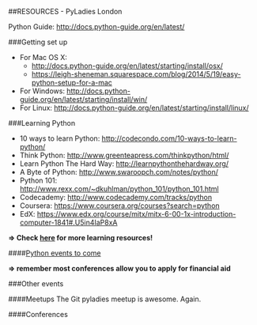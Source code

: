 ##RESOURCES - PyLadies London


Python Guide: http://docs.python-guide.org/en/latest/

###Getting set up

* For Mac OS X:
    - http://docs.python-guide.org/en/latest/starting/install/osx/
    - https://leigh-sheneman.squarespace.com/blog/2014/5/19/easy-python-setup-for-a-mac
* For Windows: http://docs.python-guide.org/en/latest/starting/install/win/
* For Linux: http://docs.python-guide.org/en/latest/starting/install/linux/


###Learning Python

* 10 ways to learn Python: http://codecondo.com/10-ways-to-learn-python/
* Think Python: http://www.greenteapress.com/thinkpython/html/
* Learn Python The Hard Way: http://learnpythonthehardway.org/
* A Byte of Python: http://www.swaroopch.com/notes/python/
* Python 101: http://www.rexx.com/~dkuhlman/python_101/python_101.html 
* Codecademy: http://www.codecademy.com/tracks/python
* Coursera: https://www.coursera.org/courses?search=python
* EdX: https://www.edx.org/course/mitx/mitx-6-00-1x-introduction-computer-1841#.U5in4IaP8xA

__=> Check [here](http://github.com/pyladieslondon/resources/blob/master/learning-resources.md) for more learning resources!__


####[Python events to come](https://www.python.org/events/)

__=> remember most conferences allow you to apply for financial aid__



###Other events

####Meetups
The Git pyladies meetup is awesome. Again.


####Conferences
